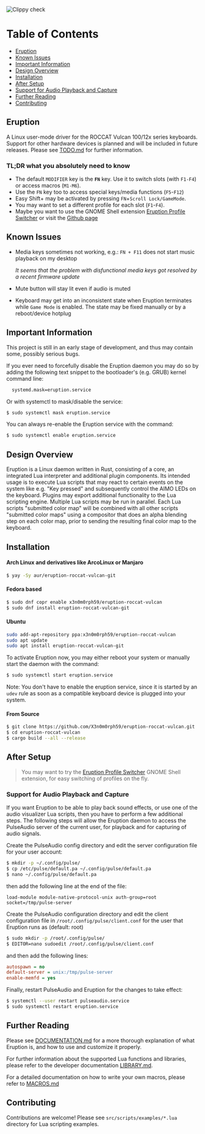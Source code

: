 ![Clippy check](https://github.com/X3n0m0rph59/eruption-roccat-vulcan/workflows/Clippy%20check/badge.svg)

# Table of Contents

- <a href="#eruption">Eruption</a>
- <a href="#issues">Known Issues</a>
- <a href="#important">Important Information</a>
- <a href="#overview">Design Overview</a>
- <a href="#installation">Installation</a>
- <a href="#after_setup">After Setup</a>
- <a href="#audio">Support for Audio Playback and Capture </a>
- <a href="#info">Further Reading</a>
- <a href="#contributing">Contributing</a>

## Eruption <a name="eruption"></a>

A Linux user-mode driver for the ROCCAT Vulcan 100/12x series keyboards.
Support for other hardware devices is planned and will be included in future releases.
Please see [TODO.md](./TODO.md) for further information.

### __TL;DR__ what you absolutely need to know

- The default `MODIFIER` key is the **`FN`** key. Use it to switch slots (with `F1-F4`) or access macros (`M1-M6`).
- Use the `FN` key too to access special keys/media functions (`F5`-`F12`)
- Easy Shift+ may be activated by pressing `FN`+`Scroll Lock/GameMode`.
- You may want to set a different profile for each slot (`F1`-`F4`).
- Maybe you want to use the GNOME Shell extension [Eruption Profile Switcher](https://extensions.gnome.org/extension/2621/eruption-profile-switcher/)
or visit the [Github page](https://github.com/X3n0m0rph59/eruption-profile-switcher)

## Known Issues <a name="issues"></a>

- Media keys sometimes not working, e.g.: `FN + F11` does not start music playback on my desktop

  *It seems that the problem with disfunctional media keys got resolved by a recent firmware update*

- Mute button will stay lit even if audio is muted

- Keyboard may get into an inconsistent state when Eruption terminates while `Game Mode` is enabled. The state may be fixed manually or by a reboot/device hotplug


## Important Information <a name="important"></a>

This project is still in an early stage of development, and thus may contain
some, possibly serious bugs.

If you ever need to forcefully disable the Eruption daemon you may do so by adding
the following text snippet to the bootloader's (e.g. GRUB) kernel command line:

```sh
  systemd.mask=eruption.service
```
Or with systemctl to mask/disable the service:
```sh
$ sudo systemctl mask eruption.service
```
You can always re-enable the Eruption service with the command:
```sh
$ sudo systemctl enable eruption.service
```

## Design Overview <a name="overview"></a>

Eruption is a Linux daemon written in Rust, consisting of a core, an integrated
Lua interpreter and additional plugin components. Its intended usage is to
execute Lua scripts that may react to certain events on the system like e.g.
"Key pressed" and subsequently control the AIMO LEDs on the keyboard. Plugins
may export additional functionality to the Lua scripting engine.
Multiple Lua scripts may be run in parallel. Each Lua scripts "submitted color
map" will be combined with all other scripts "submitted color maps" using a
compositor that does an alpha blending step on each color map,
prior to sending the resulting final color map to the keyboard.

## Installation <a name="installation"></a>

#### Arch Linux and derivatives like ArcoLinux or Manjaro

```sh
$ yay -Sy aur/eruption-roccat-vulcan-git
```

#### Fedora based

```sh
$ sudo dnf copr enable x3n0m0rph59/eruption-roccat-vulcan
$ sudo dnf install eruption-roccat-vulcan-git
```

#### Ubuntu

```sh
sudo add-apt-repository ppa:x3n0m0rph59/eruption-roccat-vulcan
sudo apt update
sudo apt install eruption-roccat-vulcan-git
```

To activate Eruption now, you may either reboot your system or manually start
the daemon with the command:

```sh
$ sudo systemctl start eruption.service
```

Note: You don't have to enable the eruption service, since it is started by an
`udev` rule as soon as a compatible keyboard device is plugged into your system.

#### From Source

```sh
$ git clone https://github.com/X3n0m0rph59/eruption-roccat-vulcan.git
$ cd eruption-roccat-vulcan
$ cargo build --all --release
```

## After Setup <a name="after_setup"></a>

> You may want to try the
[Eruption Profile Switcher](https://extensions.gnome.org/extension/2621/eruption-profile-switcher/)
GNOME Shell extension, for easy switching of profiles on the fly.


### Support for Audio Playback and Capture <a name="audio"></a>

If you want Eruption to be able to play back sound effects, or use one of the
audio visualizer Lua scripts, then you have to perform a few additional steps.
The following steps will allow the Eruption daemon to access the PulseAudio
server of the current user, for playback and for capturing of audio signals.

Create the PulseAudio config directory and edit the server configuration file
for your user account:

```sh
$ mkdir -p ~/.config/pulse/
$ cp /etc/pulse/default.pa ~/.config/pulse/default.pa
$ nano ~/.config/pulse/default.pa
```

then add the following line at the end of the file:

```
load-module module-native-protocol-unix auth-group=root socket=/tmp/pulse-server
```

Create the PulseAudio configuration directory and edit the client configuration
file in `/root/.config/pulse/client.conf` for the user that Eruption runs as
(default: root)

```sh
$ sudo mkdir -p /root/.config/pulse/
$ EDITOR=nano sudoedit /root/.config/pulse/client.conf
```

and then add the following lines:

```ini
autospawn = no
default-server = unix:/tmp/pulse-server
enable-memfd = yes
```

Finally, restart PulseAudio and Eruption for the changes to take effect:

```sh
$ systemctl --user restart pulseaudio.service
$ sudo systemctl restart eruption.service
```

## Further Reading <a name="info"></a>

Please see [DOCUMENTATION.md](./DOCUMENTATION.md) for a more thorough explanation of what Eruption is, and how to use and customize it properly.

For further information about the supported Lua functions and libraries, please refer to the developer documentation [LIBRARY.md](./LIBRARY.md).

For a detailed documentation on how to write your own macros, please refer to [MACROS.md](./MACROS.md)

## Contributing <a name="contributing"></a>

Contributions are welcome!
Please see `src/scripts/examples/*.lua` directory for Lua scripting examples.

